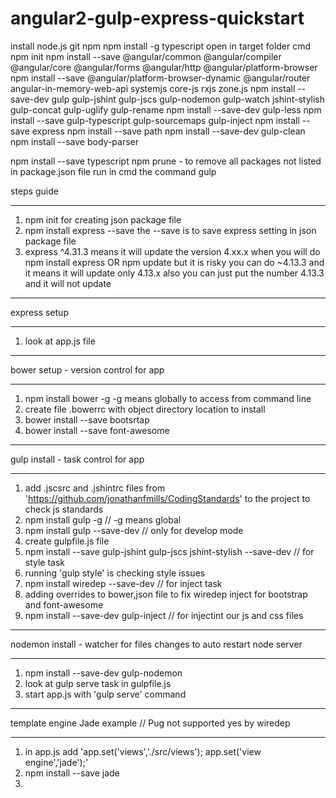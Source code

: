 # angular2-gulp-express-quickstart

install node.js git npm
npm install -g typescript
open in target folder cmd
npm init
npm install --save @angular/common @angular/compiler @angular/core @angular/forms @angular/http @angular/platform-browser
npm install --save @angular/platform-browser-dynamic @angular/router angular-in-memory-web-api systemjs core-js rxjs zone.js
npm install --save-dev gulp gulp-jshint gulp-jscs gulp-nodemon gulp-watch jshint-stylish gulp-concat gulp-uglify gulp-rename
npm install --save-dev gulp-less
npm install --save gulp-typescript gulp-sourcemaps gulp-inject
npm install --save express
npm install --save path
npm install --save-dev gulp-clean
npm install --save body-parser

npm install --save typescript
npm prune - to remove all packages not listed in package.json file
run in cmd the command gulp



steps guide
*******************************
1. npm init for creating json package file
2. npm install express --save the --save is to save express setting in json package file
3. express ^4.31.3 means it will update the version 4.xx.x when you will do npm install express OR npm update but it is risky
   you can do ~4.13.3 and it means it will update only 4.13.x also you can just put the number 4.13.3 and it will not update

*******************************
express setup
*******************************
1. look at app.js file

*******************************
bower setup - version control for app
*******************************
1. npm install bower -g -g means globally to access from command line
2. create file .bowerrc with object directory location to install
3. bower install --save bootsrtap
4. bower install --save font-awesome

*******************************
gulp install - task control for app
*******************************
1. add .jscsrc and .jshintrc files from 'https://github.com/jonathanfmills/CodingStandards' to the project to check js standards
2. npm install gulp -g // -g means global
3. npm install gulp --save-dev // only for develop mode
4. create gulpfile.js file
5. npm install --save gulp-jshint gulp-jscs jshint-stylish --save-dev // for style task
6. running 'gulp style' is checking style issues
7. npm install wiredep --save-dev // for inject task
8. adding overrides to bower,json file to fix wiredep inject for bootstrap and font-awesome
9. npm install --save-dev gulp-inject // for injectint our js and css files

*******************************
nodemon install - watcher for files changes to auto restart node server
*******************************
1. npm install --save-dev gulp-nodemon
2. look at gulp serve task in gulpfile.js
3. start app.js with 'gulp serve' command

*******************************
template engine Jade example // Pug not supported yes by wiredep
*******************************
1. in app.js add 'app.set('views','./src/views');
                  app.set('view engine','jade');'
2. npm install --save jade
3.

